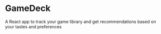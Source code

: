 # GameDeck
A React app to track your game library and get recommendations based on your tastes and preferences
